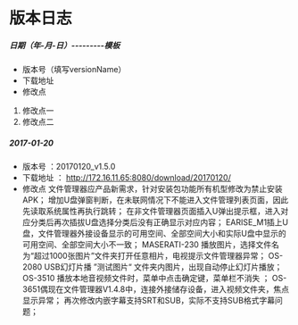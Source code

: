 # 版本日志

##### 日期（年-月-日）---------模板
* 版本号（填写versionName）
* 下载地址
* 修改点
1. 修改点一
1. 修改点二


##### 2017-01-20
* 版本号 ：20170120_v1.5.0
* 下载地址 ： http://172.16.11.65:8080/download/20170120/
* 修改点
文件管理器应产品新需求，针对安装包功能所有机型修改为禁止安装APK；
增加U盘弹窗判断，在未联网情况下不能进入文件管理列表页面，因此先读取系统属性再执行跳转；
在非文件管理器页面插入U弹出提示框，进入对应分类后再次插拔U盘选择分类后没有正确显示对应内容；
EARISE_M1插上U盘，文件管理器外接设备显示的可用空间、全部空间大小和实际U盘中显示的可用空间、全部空间大小不一致；
MASERATI-230 播放图片，选择文件名为“超过1000张图片”文件夹打开任意相片，电视提示文件管理器异常；
OS-2080 USB幻灯片播 ”测试图片“ 文件夹内图片，出现自动停止幻灯片播放；
OS-3510 播放本地音视频文件时，菜单中点击确定键，菜单栏不消失 ；
OS-3651偶现在文件管理器V1.4.8中，连接外接储存设备，进入视频文件夹，焦点显示异常；
再次修改内嵌字幕支持SRT和SUB，实际不支持SUB格式字幕问题；
